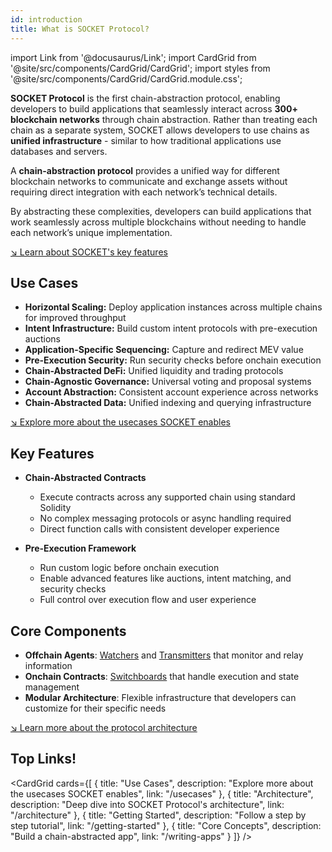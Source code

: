 ```yaml
---
id: introduction
title: What is SOCKET Protocol?
---
```


import Link from '@docusaurus/Link';
import CardGrid from '@site/src/components/CardGrid/CardGrid';
import styles from '@site/src/components/CardGrid/CardGrid.module.css';

**SOCKET Protocol** is the first chain-abstraction protocol, enabling developers to build applications that seamlessly interact across **300+ blockchain networks** through chain abstraction. Rather than treating each chain as a separate system, SOCKET allows developers to use chains as **unified infrastructure** - similar to how traditional applications use databases and servers.

A **chain-abstraction protocol** provides a unified way for different blockchain networks to communicate and exchange assets without requiring direct integration with each network’s technical details.

By abstracting these complexities, developers can build applications that work seamlessly across multiple blockchains without needing to handle each network’s unique implementation.

[↘ Learn about SOCKET's key features](/introduction#key-features)

## Use Cases

- **Horizontal Scaling:** Deploy application instances across multiple chains for improved throughput
- **Intent Infrastructure:** Build custom intent protocols with pre-execution auctions
- **Application-Specific Sequencing:** Capture and redirect MEV value
- **Pre-Execution Security:** Run security checks before onchain execution
- **Chain-Abstracted DeFi:** Unified liquidity and trading protocols
- **Chain-Agnostic Governance:** Universal voting and proposal systems
- **Account Abstraction:** Consistent account experience across networks
- **Chain-Abstracted Data:** Unified indexing and querying infrastructure

[↘ Explore more about the usecases SOCKET enables](/usecases)

## Key Features

- **Chain-Abstracted Contracts**
   - Execute contracts across any supported chain using standard Solidity
   - No complex messaging protocols or async handling required
   - Direct function calls with consistent developer experience

- **Pre-Execution Framework**
   - Run custom logic before onchain execution
   - Enable advanced features like auctions, intent matching, and security checks
   - Full control over execution flow and user experience

## Core Components

- **Offchain Agents**: [Watchers](/watchers) and [Transmitters](/transmitters) that monitor and relay information
- **Onchain Contracts**: [Switchboards](/switchboards) that handle execution and state management
- **Modular Architecture**: Flexible infrastructure that developers can customize for their specific needs

[↘ Learn more about the protocol architecture](/architecture)

## Top Links!
<CardGrid cards={[
 {
   title: "Use Cases",
   description: "Explore more about the usecases SOCKET enables",
   link: "/usecases"
 },
 {
   title: "Architecture",
   description: "Deep dive into SOCKET Protocol's architecture",
   link: "/architecture"
 },
 {
   title: "Getting Started",
   description: "Follow a step by step tutorial",
   link: "/getting-started"
 },
 {
   title: "Core Concepts",
   description: "Build a chain-abstracted app",
   link: "/writing-apps"
 }
]} />
